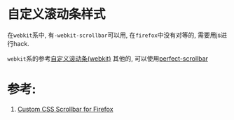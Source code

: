 # 自定义滚动条样式

在```webkit```系中, 有```-webkit-scrollbar```可以用, 在```firefox```中没有对等的, 需要用js进行hack.

```webkit```系的参考[自定义滚动条(webkit)](./assets/自定义滚动条-webkit.html)
其他的, 可以使用[perfect-scrollbar](https://github.com/utatti/perfect-scrollbar)

# 参考:
1. [Custom CSS Scrollbar for Firefox](https://stackoverflow.com/questions/6165472/custom-css-scrollbar-for-firefox)